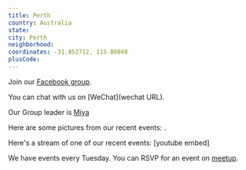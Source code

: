 ```yaml
---
title: Perth
country: Australia
state: 
city: Perth
neighborhood: 
coordinates: -31.952712, 115.86048
plusCode:
---
```

Join our [Facebook group](https://www.facebook.com/groups/free.code.camp.perth).

You can chat with us on [WeChat](wechat URL).

Our Group leader is [Miya](freecodecamp.org/miya)

Here are some pictures from our recent events:
![]().

Here's a stream of one of our recent events:
[youtube embed]

We have events every Tuesday. You can RSVP for an event on [meetup](meetupurl).
